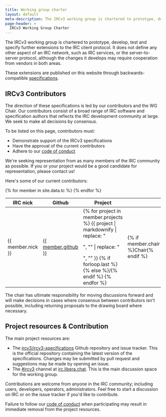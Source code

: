```yaml
---
title: Working group charter
layout: default
meta-description: The IRCv3 working group is chartered to prototype, develop and specify further extensions to the IRC client protocol.
page-header: >
  IRCv3 Working Group Charter
---
```


The IRCv3 working group is chartered to prototype, develop, test and specify further extensions to
the IRC client protocol. It does not define any other aspect of an IRC network, such as IRC services,
or the server-to-server protocol, although the changes it develops may require cooperation from vendors
in both areas.

These extensions are published on this website through backwards-compatible [specifications]({{site.baseurl}}/irc/).


## IRCv3 Contributors

The direction of these specifications is led by our contributors and the WG Chair. Our contributors consist of a broad range of IRC software and specification authors that reflects the IRC development community at large. We seek to make all decisions by consensus.

To be listed on this page, contributors must:

- Demonstrate support of the IRCv3 specifications
- Have the approval of the current contributors
- Adhere to our [code of conduct]({{site.baseurl}}/conduct.html)

We're seeking representation from as many members of the IRC community as possible. If you or your project would be a good candidate for representation, please contact us!

Here's some of our current contributors:

<table>
    <thead>
        <tr>
            <th>IRC nick</th>
            <th>Github</th>
            <th>Project</th>
            <th></th>
        </tr>
    </thead>
    <tbody>
        {% for member in site.data.tc %}
        <tr>
            <td>{{ member.nick }}</td>
            <td><a href="https://github.com/{{ member.github }}">{{ member.github }}</a></td>
            <td>
               {% for project in member.projects %}
                  {{ project | markdownify | replace: "<p>", "" | replace: "</p>", "" }}
                  {% if forloop.last %}{% else %}/{% endif %}
               {% endfor %}
            </td>
            <td>
               {% if member.chair %}Chair{% endif %}
            </td>
        </tr>
        {% endfor %}
    </tbody>
</table>

The chair has ultimate responsibility for moving discussions forward and will make decisions in cases where consensus between contributors isn't possible, including returning proposals to the drawing board where necessary.

## Project resources & Contribution

The main project resources are:

- The [ircv3/ircv3-specifications](https://github.com/ircv3/ircv3-specifications) Github repository and issue tracker.  This is the official repository containing the latest version of the specifications.  Changes may be submitted by pull request and suggestions may be made by opening an issue.
- The [#ircv3](ircs://irc.libera.chat:6697/#ircv3) channel at [irc.libera.chat](ircs://irc.libera.chat:6697/#ircv3).  This is the main discussion space for the working group.

Contributions are welcome from anyone in the IRC community; including users, developers, operators, administrators. Feel free to start a discussion on IRC or on the issue tracker if you'd like to contribute.

Failure to follow our [code of conduct]({{site.baseurl}}/conduct.html) when participating may result in immediate removal from the project resources.

